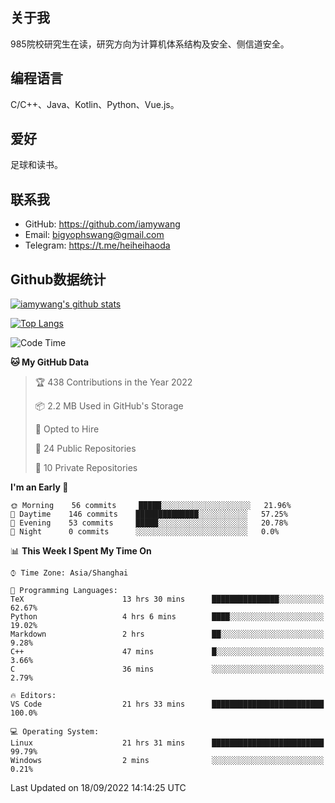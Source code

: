 ## 关于我

985院校研究生在读，研究方向为计算机体系结构及安全、侧信道安全。

## 编程语言

C/C++、Java、Kotlin、Python、Vue.js。

## 爱好

足球和读书。

## 联系我

- GitHub: https://github.com/iamywang
- Email: bigyophswang@gmail.com
- Telegram: https://t.me/heiheihaoda

## Github数据统计

[![iamywang's github stats](https://github-readme-stats.vercel.app/api?username=iamywang&count_private=true&show_icons=true)]()

[![Top Langs](https://github-readme-stats.vercel.app/api/top-langs/?username=iamywang&layout=compact)]()

<!--START_SECTION:waka-->
![Code Time](http://img.shields.io/badge/Code%20Time-561%20hrs%2028%20mins-blue)

**🐱 My GitHub Data** 

> 🏆 438 Contributions in the Year 2022
 > 
> 📦 2.2 MB Used in GitHub's Storage 
 > 
> 💼 Opted to Hire
 > 
> 📜 24 Public Repositories 
 > 
> 🔑 10 Private Repositories  
 > 
**I'm an Early 🐤** 

```text
🌞 Morning    56 commits     █████░░░░░░░░░░░░░░░░░░░░   21.96% 
🌆 Daytime    146 commits    ██████████████░░░░░░░░░░░   57.25% 
🌃 Evening    53 commits     █████░░░░░░░░░░░░░░░░░░░░   20.78% 
🌙 Night      0 commits      ░░░░░░░░░░░░░░░░░░░░░░░░░   0.0%

```


📊 **This Week I Spent My Time On** 

```text
⌚︎ Time Zone: Asia/Shanghai

💬 Programming Languages: 
TeX                      13 hrs 30 mins      ███████████████░░░░░░░░░░   62.67% 
Python                   4 hrs 6 mins        ████░░░░░░░░░░░░░░░░░░░░░   19.02% 
Markdown                 2 hrs               ██░░░░░░░░░░░░░░░░░░░░░░░   9.28% 
C++                      47 mins             █░░░░░░░░░░░░░░░░░░░░░░░░   3.66% 
C                        36 mins             ░░░░░░░░░░░░░░░░░░░░░░░░░   2.79%

🔥 Editors: 
VS Code                  21 hrs 33 mins      █████████████████████████   100.0%

💻 Operating System: 
Linux                    21 hrs 31 mins      █████████████████████████   99.79% 
Windows                  2 mins              ░░░░░░░░░░░░░░░░░░░░░░░░░   0.21%

```


 Last Updated on 18/09/2022 14:14:25 UTC
<!--END_SECTION:waka-->
